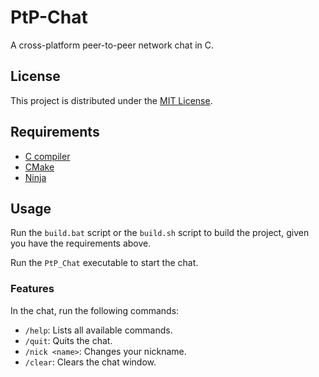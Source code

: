 # PtP-Chat

A cross-platform peer-to-peer network chat in C.

## License

This project is distributed under the [MIT License](https://opensource.org/licenses/MIT).

## Requirements

- [C compiler](https://gcc.gnu.org/)
- [CMake](https://cmake.org/)
- [Ninja](https://ninja-build.org/)

## Usage

Run the `build.bat` script or the `build.sh` script to build the project, given you have the requirements above.

Run the `PtP_Chat` executable to start the chat.

### Features

In the chat, run the following commands:

- `/help`: Lists all available commands.
- `/quit`: Quits the chat.
- `/nick <name>`: Changes your nickname.
- `/clear`: Clears the chat window.
